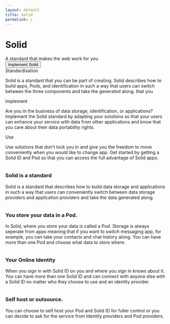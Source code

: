 ```yaml
---
layout: default
title: Solid
permalink: /
---
```


<div class="home">
  <div class="title-banner">
    <h1 class="title">Solid</h1>
    <div class="subtitle">
      A standard that makes the web work for you
    </div>
    <button class="learn-btn">Implement Solid</button>
  </div>
  <div class="page-content">
  <div class="cards row around">
    <div class="col-xs-12 col-sm-12 col-md-4 col-lg-4">
      <div class="card">
        <div class="card-header">
          <i class="fas fa-2x fa-book"></i>
          <span class="card-title">Standardisation</span>
        </div>
        <div class="card-body">
          <p>
            Solid is a standard that you can be part of creating. Solid describes how to build apps, Pods, and identification in such a way that users can switch between the three components and take the generated along. that you 
          </p>
        </div>
      </div>
    </div>
    <div class="col-xs-12 col-sm-12 col-md-4 col-lg-4">
      <div class="card">
        <div class="card-header">
          <i class="fas fa-2x fa-tools"></i>
          <span class="card-title">Implement</span>
        </div>
        <div class="card-body">
          <p>
            Are you in the business of data storage, identification, or applications? Implement the Solid standard by adapting your solutions so that your users can enhance your service with data from other applications and know that you care about their data portability rights. 
          </p>
        </div>
      </div>
    </div>
    <div class="col-xs-12 col-sm-12 col-md-4 col-lg-4">
      <div class="card">
        <div class="card-header">
          <i class="fas fa-2x fa-users"></i>
          <span class="card-title">Use</span>
        </div>
        <div class="card-body">
          <p>
            Use solutions that don't lock you in and give you the freedom to move conveniently when you would like to change app. Get started by getting a Solid ID and Pod so that you can access the full advantage of Solid apps.
          </p>
        </div>
      </div>
    </div>
  </div>

  <div class="img-info-banner row around">
    <div class="col-xs-12 col-sm-12 col-md-5 col-lg-5">
      <div class="image">
        <img src="{{site.baseurl}}/assets/img/pod-user-icon.svg" alt="" />
      </div>
    </div>
    <div class="col-xs-12 col-sm-12 col-md-7 col-lg-7">
      <div class="info-card">
        <h3 class="title">Solid is a standard</h3>
        <p class="info">
         Solid is a standard that describes how to build data storage and applications in such a way that users can conveniently switch between data storage providers and application providers and take the data generated along.
        </p>
      </div>
    </div>
  </div>

  <div class="img-info-banner row around reverse">
    <div class="col-xs-12 col-sm-12 col-md-5 col-lg-5">
      <div class="image">
        <img src="{{site.baseurl}}/assets/img/pod-user-icon.svg" alt="" />
      </div>
    </div>
    <div class="col-xs-12 col-sm-12 col-md-7 col-lg-7">
      <div class="info-card">
        <h3 class="title">You store your data in a Pod. </h3>
        <p class="info">
          In Solid, where you store your data is called a Pod. Storage is always seperate from apps meaning that if you want to switch messaging app, for example, you can take your contacts and chat history along. You can have more than one Pod and choose what data to store where. 
        </p>
      </div>
    </div>

  </div>

  <div class="img-info-banner row around">
    <div class="col-xs-12 col-sm-12 col-md-5 col-lg-5">
      <div class="image">
        <img src="{{site.baseurl}}/assets/img/pod-user-icon.svg" alt="" />
      </div>
    </div>
    <div class="col-xs-12 col-sm-12 col-md-7 col-lg-7">
      <div class="info-card">
        <h3 class="title">Your Online Identity</h3>
        <p class="info">
          When you sign in with Solid ID on you and where you sign in knows about it. You can have more than one Solid ID and can connect with anyone else with a Solid ID no matter who they choose to use and an identity provider. 
        </p>
      </div>
    </div>
  </div>
  </div>
</div>

 <div class="img-info-banner row around reverse">
    <div class="col-xs-12 col-sm-12 col-md-5 col-lg-5">
      <div class="image">
        <img src="{{site.baseurl}}/assets/img/pod-user-icon.svg" alt="" />
      </div>
    </div>
    <div class="col-xs-12 col-sm-12 col-md-7 col-lg-7">
      <div class="info-card">
        <h3 class="title"> Self host or outsource. </h3>
        <p class="info">
          You can choose to self host your Pod and Solid ID for fuller control or you can decide to ask for the service from Identity providers and Pod providers. 
        </p>
      </div>
    </div>

  </div>

